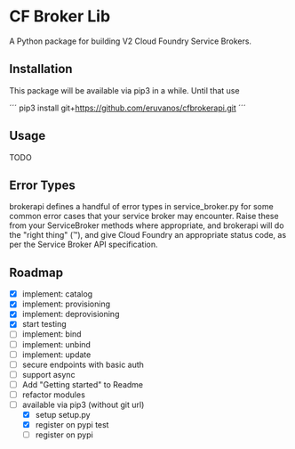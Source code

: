 # CF Broker Lib

A Python package for building V2 Cloud Foundry Service Brokers.


## Installation

This package will be available via pip3 in a while. Until that use

´´´
pip3 install git+https://github.com/eruvanos/cfbrokerapi.git
´´´

## Usage

TODO

## Error Types
brokerapi defines a handful of error types in service_broker.py
for some common error cases that your service broker may encounter.
Raise these from your ServiceBroker methods where appropriate,
and brokerapi will do the "right thing" (™), 
and give Cloud Foundry an appropriate status code, 
as per the Service Broker API specification.

## Roadmap

* [x] implement: catalog
* [x] implement: provisioning
* [x] implement: deprovisioning
* [x] start testing
* [ ] implement: bind
* [ ] implement: unbind
* [ ] implement: update
* [ ] secure endpoints with basic auth
* [ ] support async
* [ ] Add "Getting started" to Readme
* [ ] refactor modules
* [ ] available via pip3 (without git url)
  * [x] setup setup.py
  * [x] register on pypi test
  * [ ] register on pypi
